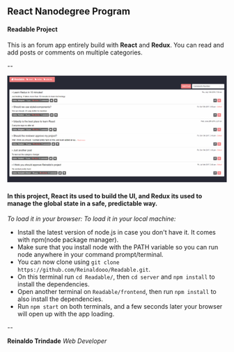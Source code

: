 ## React Nanodegree Program
#### Readable Project

This is an forum app entirely build with **React** and **Redux**.
You can read and add posts or comments on multiple categories.

--

![Example GIF](/Example.gif)
#### In this project, React its used to build the UI, and Redux its used to manage the global state in a safe, predictable way.
*To load it in your browser:*
*To load it in your local machine:*
* Install the latest version of node.js in case you don't have it. It comes with npm(node package manager).
* Make sure that you install node with the PATH variable so you can run node anywhere in your command prompt/terminal.
* You can now clone using `git clone https://github.com/Reinaldooo/Readable.git`.
* On this terminal run `cd Readable/`, then `cd server` and `npm install` to install the dependencies.
* Open another terminal on `Readable/frontend`, then run `npm install` to also install the dependencies.
* Run `npm start` on both terminals, and a few seconds later your browser will open up with the app loading.

--

**Reinaldo Trindade**
*Web Developer*